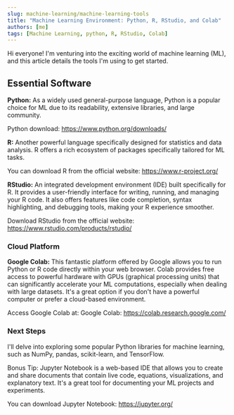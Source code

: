 ```yaml
---
slug: machine-learning/machine-learning-tools
title: "Machine Learning Environment: Python, R, RStudio, and Colab"
authors: [me]
tags: [Machine Learning, python, R, RStudio, Colab]
---
```


Hi everyone! I'm venturing into the exciting world of machine learning (ML), and this article details the tools I'm using to get started.

## Essential Software

**Python:** As a widely used general-purpose language, Python is a popular choice for ML due to its readability, extensive libraries, and large community.

Python download: https://www.python.org/downloads/

**R:** Another powerful language specifically designed for statistics and data analysis. R offers a rich ecosystem of packages specifically tailored for ML tasks.

You can download R from the official website: https://www.r-project.org/

**RStudio:** An integrated development environment (IDE) built specifically for R. It provides a user-friendly interface for writing, running, and managing your R code. It also offers features like code completion, syntax highlighting, and debugging tools, making your R experience smoother.

Download RStudio from the official website: https://www.rstudio.com/products/rstudio/

<!-- truncate -->

### Cloud Platform

**Google Colab:** This fantastic platform offered by Google allows you to run Python or R code directly within your web browser. Colab provides free access to powerful hardware with GPUs (graphical processing units) that can significantly accelerate your ML computations, especially when dealing with large datasets. It's a great option if you don't have a powerful computer or prefer a cloud-based environment.

Access Google Colab at: Google Colab: https://colab.research.google.com/

### Next Steps

I'll delve into exploring some popular Python libraries for machine learning, such as NumPy, pandas, scikit-learn, and TensorFlow.

Bonus Tip: Jupyter Notebook is a web-based IDE that allows you to create and share documents that contain live code, equations, visualizations, and explanatory text. It's a great tool for documenting your ML projects and experiments.

You can download Jupyter Notebook: https://jupyter.org/
